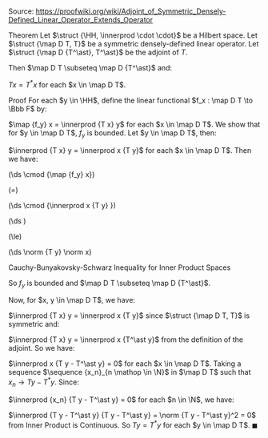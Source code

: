 # 

Source: https://proofwiki.org/wiki/Adjoint_of_Symmetric_Densely-Defined_Linear_Operator_Extends_Operator

Theorem
Let $\struct {\HH, \innerprod \cdot \cdot}$ be a Hilbert space.
Let $\struct {\map D T, T}$ be a symmetric densely-defined linear operator.
Let $\struct {\map D {T^\ast}, T^\ast}$ be the adjoint of $T$.

Then $\map D T \subseteq \map D {T^\ast}$ and: 

$T x = T^\ast x$ for each $x \in \map D T$.


Proof
For each $y \in \HH$, define the linear functional $f_x : \map D T \to \Bbb F$ by:

$\map {f_y} x = \innerprod {T x} y$ for each $x \in \map D T$.
We show that for $y \in \map D T$, $f_y$ is bounded.
Let $y \in \map D T$, then: 

$\innerprod {T x} y = \innerprod x {T y}$ for each $x \in \map D T$.
Then we have: 














\(\ds \cmod {\map {f_y} x}\)

\(=\)







\(\ds \cmod {\innerprod x {T y} }\)




















\(\ds \)

\(\le\)







\(\ds \norm {T y} \norm x\)





Cauchy-Bunyakovsky-Schwarz Inequality for Inner Product Spaces



So $f_y$ is bounded and $\map D T \subseteq \map D {T^\ast}$. 

Now, for $x, y \in \map D T$, we have: 

$\innerprod {T x} y = \innerprod x {T y}$
since $\struct {\map D T, T}$ is symmetric and: 

$\innerprod {T x} y = \innerprod x {T^\ast y}$
from the definition of the adjoint.
So we have: 

$\innerprod x {T y - T^\ast y} = 0$
for each $x \in \map D T$. 
Taking a sequence $\sequence {x_n}_{n \mathop \in \N}$ in $\map D T$ such that $x_n \to T y - T^\ast y$. 
Since: 

$\innerprod {x_n} {T y - T^\ast y} = 0$
for each $n \in \N$, we have: 

$\innerprod {T y - T^\ast y} {T y - T^\ast y} = \norm {T y - T^\ast y}^2 = 0$
from Inner Product is Continuous.
So $T y = T^\ast y$ for each $y \in \map D T$.
$\blacksquare$





